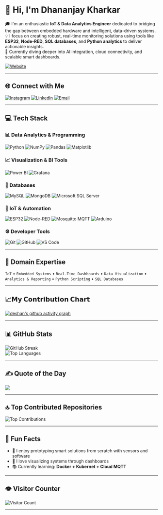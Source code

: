# 👋 Hi, I'm Dhananjay Kharkar

🎓 I'm an enthusiastic **IoT & Data Analytics Engineer** dedicated to bridging the gap between embedded hardware and intelligent, data-driven systems.  
💡 I focus on creating robust, real-time monitoring solutions using tools like **ESP32**, **Node-RED**, **SQL databases**, and **Python analytics** to deliver actionable insights.  
🚀 Currently diving deeper into AI integration, cloud connectivity, and scalable smart dashboards.

[![Website](https://img.shields.io/badge/Website-dhananjaykharkar.tech-0A0A0A?style=flat&logo=Google-Chrome&logoColor=white)](http://dhananjaykharkar.tech/)

---

## 🌐 Connect with Me

[![Instagram](https://img.shields.io/badge/Instagram-%23E4405F.svg?logo=Instagram&logoColor=white)](https://instagram.com/dhanno.9)
[![LinkedIn](https://img.shields.io/badge/LinkedIn-%230077B5.svg?logo=linkedin&logoColor=white)](https://linkedin.com/in/dhananjaykharkar)
[![Email](https://img.shields.io/badge/Email-D14836?logo=gmail&logoColor=white)](mailto:dkharkar00@gmail.com)

---

## 💻 Tech Stack

### 📊 Data Analytics & Programming  
![Python](https://img.shields.io/badge/python-3670A0?style=flat&logo=python&logoColor=ffdd54)  ![NumPy](https://img.shields.io/badge/numpy-%23013243.svg?style=flat&logo=numpy&logoColor=white)  ![Pandas](https://img.shields.io/badge/pandas-%23150458.svg?style=flat&logo=pandas&logoColor=white)  ![Matplotlib](https://img.shields.io/badge/Matplotlib-%23ffffff.svg?style=flat&logo=Matplotlib&logoColor=black)

### 📈 Visualization & BI Tools  
![Power BI](https://img.shields.io/badge/power_bi-F2C811?style=flat&logo=powerbi&logoColor=black)  ![Grafana](https://img.shields.io/badge/grafana-%23F46800.svg?style=flat&logo=grafana&logoColor=white)

### 💾 Databases  
![MySQL](https://img.shields.io/badge/MySQL-%2300f.svg?style=flat&logo=mysql&logoColor=white)  ![MongoDB](https://img.shields.io/badge/MongoDB-%234ea94b.svg?style=flat&logo=mongodb&logoColor=white)  ![Microsoft SQL Server](https://img.shields.io/badge/Microsoft%20SQL%20Server-CC2927?style=flat&logo=microsoft%20sql%20server&logoColor=white)

### 🔌 IoT & Automation  
![ESP32](https://img.shields.io/badge/ESP32-%235C5C5C?style=flat&logo=espressif&logoColor=white)  ![Node-RED](https://img.shields.io/badge/Node--RED-%238F0000.svg?style=flat&logo=node-red&logoColor=white)  ![Mosquitto MQTT](https://img.shields.io/badge/mosquitto-%233C5280.svg?style=flat&logo=eclipsemosquitto&logoColor=white)  ![Arduino](https://img.shields.io/badge/-Arduino-00979D?style=flat&logo=Arduino&logoColor=white)

### ⚙️ Developer Tools  
![Git](https://img.shields.io/badge/git-%23F05033.svg?style=flat&logo=git&logoColor=white)  ![GitHub](https://img.shields.io/badge/github-%23121011.svg?style=flat&logo=github&logoColor=white)  ![VS Code](https://img.shields.io/badge/VS%20Code-007ACC?style=flat&logo=visual-studio-code&logoColor=white)

---

## 🧠 Domain Expertise

`IoT` • `Embedded Systems` • `Real-Time Dashboards` • `Data Visualization` • `Analytics & Reporting` • `Python Scripting` • `SQL Databases`


<!--
---

## 🚀 Featured Project

### 📡 Real-Time IoT Dashboard using ESP32 + MQTT + Node-RED + MySQL + Grafana

**🎯 Objective:**  
To design and implement an end-to-end IoT system that collects sensor data and visualizes it in real-time using open-source tools.

**🔧 Technologies Used:**
- **ESP32** for capturing real-time temperature, humidity, and timestamp data  
- **MQTT (Mosquitto)** as a lightweight messaging protocol  
- **Node-RED** for data parsing and pipeline creation  
- **MySQL** for storing structured sensor logs  
- **Grafana** for building dynamic time-series dashboards

**🌟 Key Highlights:**
- Responsive Grafana dashboards with historical and live data  
- Smooth MQTT data flow to database and visualization layers  
- No third-party cloud — built entirely on local infrastructure  
- Scalable for multiple sensor nodes and production use

🔗 *GitHub repo and demo coming soon*

---

## 🧩 Notable Projects

- 🔌 **Smart Sensor Network with ESP32 & Node-RED** – MQTT-based multi-sensor network with dynamic MySQL-Grafana integration.
- 📶 **Live Energy Meter Dashboard** – Real-time power usage tracking with Node-RED and Power BI.
- 🧠 **Basic AI on Edge** – ML-powered ESP32 system for anomaly detection (in progress).

---

## 📜 Certifications

✅ **Data Analysis with Python** – IBM / Coursera  
✅ **SQL for Data Science** – IBM / Coursera  
✅ **IoT & Embedded Systems** – Internship @ VNIT  
✅ **Power BI for Beginners** – Simplilearn  
✅ **Statistics & Visualization** – Self-Learning & Projects
-->

---
## 📈𝗠𝘆 𝗖𝗼𝗻𝘁𝗿𝗶𝗯𝘂𝘁𝗶𝗼𝗻 𝗖𝗵𝗮𝗿𝘁

[![deshan's github activity graph](https://github-readme-activity-graph.vercel.app/graph?username=dhananjaykr9&theme=github-compact)](https://github.com/ashutosh00710/github-readme-activity-graph)

---
## 📊 GitHub Stats

![GitHub Streak](https://nirzak-streak-stats.vercel.app/?user=dhananjaykr9&theme=dark&hide_border=false)  
![Top Languages](https://github-readme-stats.vercel.app/api/top-langs/?username=dhananjaykr9&theme=dark&hide_border=false&layout=compact)

---

## ✍️ Quote of the Day

![](https://quotes-github-readme.vercel.app/api?type=horizontal&theme=dark)

---

## 🔝 Top Contributed Repositories

![Top Contributions](https://github-contributor-stats.vercel.app/api?username=dhananjaykr9&limit=5&theme=dark&combine_all_yearly_contributions=true)

---

## 🎯 Fun Facts

- 🔬 I enjoy prototyping smart solutions from scratch with sensors and software  
- 🧩 I love visualizing systems through dashboards  
- 📚 Currently learning: **Docker + Kubernet + Cloud MQTT**

---

## 👁️ Visitor Counter

![Visitor Count](https://visitor-badge.laobi.icu/badge?page_id=dhananjaykr9.dhananjaykr9)

---

<!-- Built and enhanced with ❤️ using GPRM and manual markdown styling -->
